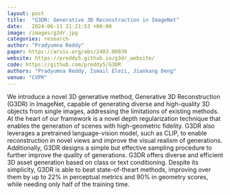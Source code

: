 ```yaml
---
layout: post
title:  "G3DR: Generative 3D Reconstruction in ImageNet"
date:   2024-06-11 21:21:53 +00:00
image: /images/g3dr.jpg
categories: research
author: "Pradyumna Reddy"
paper: https://arxiv.org/abs/2403.00939
website: https://preddy5.github.io/g3dr_website/
code: https://github.com/preddy5/G3DR
authors: "Pradyumna Reddy, Ismail Elezi, Jiankang Deng"
venue: "CVPR"
---
```

We introduce a novel 3D generative method, Generative 3D Reconstruction (G3DR) in ImageNet, capable of generating diverse and high-quality 3D objects from single images, addressing the limitations of existing methods. At the heart of our framework is a novel depth regularization technique that enables the generation of scenes with high-geometric fidelity. G3DR also leverages a pretrained language-vision model, such as CLIP, to enable reconstruction in novel views and improve the visual realism of generations. Additionally, G3DR designs a simple but effective sampling procedure to further improve the quality of generations. G3DR offers diverse and efficient 3D asset generation based on class or text conditioning. Despite its simplicity, G3DR is able to beat state-of-theart methods, improving over them by up to 22% in perceptual metrics and 90% in geometry scores, while needing only half of the training time.
